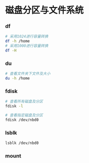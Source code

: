 # 磁盘分区与文件系统



### df

```bash
# 采用1024进行容量转换
df -h /home
# 采用1000进行容量转换
df -H
```



### du

```bash
# 查看文件夹下文件及大小
du -h /home
```



### fdisk

```bash
# 查看所有磁盘及分区
fdisk -l

# 查看指定磁盘及分区
fdisk /dev/nbd0
```



### lsblk

```bash
lsblk /dev/nbd0
```



### mount

